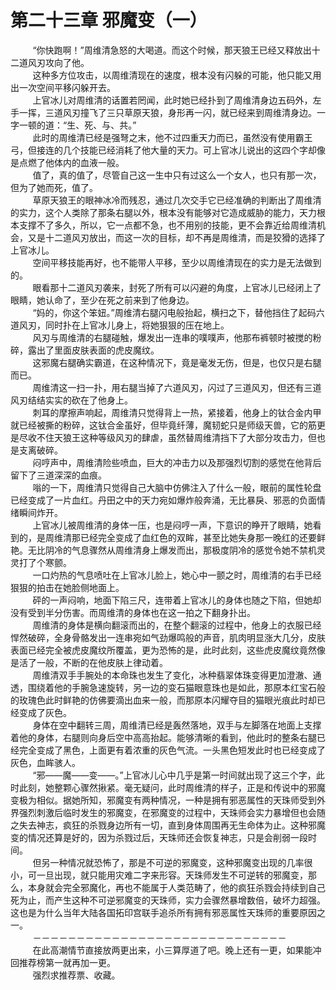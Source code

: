 <h1>第二十三章 邪魔变（一）</h1>
<div id="content">&nbsp&nbsp&nbsp&nbsp&nbsp&nbsp&nbsp&nbsp
 “你快跑啊！”周维清急怒的大喝道。而这个时候，那天狼王已经又释放出十二道风刃攻向了他。
 <br/>&nbsp&nbsp&nbsp&nbsp&nbsp&nbsp&nbsp&nbsp
 这种多方位攻击，以周维清现在的速度，根本没有闪躲的可能，他只能又用出一次空间平移闪躲开去。
 <br/>&nbsp&nbsp&nbsp&nbsp&nbsp&nbsp&nbsp&nbsp
 上官冰儿对周维清的话置若罔闻，此时她已经扑到了周维清身边五码外，左手一挥，三道风刃撞飞了三只草原天狼，身形再一闪，就已经来到周维清身边。一字一顿的道：“生、死、与、共。”
 <br/>&nbsp&nbsp&nbsp&nbsp&nbsp&nbsp&nbsp&nbsp
 此时的周维清已经是强弩之末，他不过四重天力而已，虽然没有使用霸王弓，但接连的几个技能已经消耗了他大量的天力。可上官冰儿说出的这四个字却像是点燃了他体内的血液一般。
 <br/>&nbsp&nbsp&nbsp&nbsp&nbsp&nbsp&nbsp&nbsp
 值了，真的值了，尽管自己这一生中只有过这么一个女人，也只有那一次，但为了她而死，值了。
 <br/>&nbsp&nbsp&nbsp&nbsp&nbsp&nbsp&nbsp&nbsp
 草原天狼王的眼神冰冷而残忍，通过几次交手它已经准确的判断出了周维清的实力，这个人类除了那条右腿以外，根本没有能够对它造成威胁的能力，天力根本支撑不了多久，所以，它一点都不急，也不用别的技能，更不会靠近给周维清机会，又是十二道风刃放出，而这一次的目标，却不再是周维清，而是狡猾的选择了上官冰儿。
 <br/>&nbsp&nbsp&nbsp&nbsp&nbsp&nbsp&nbsp&nbsp
 空间平移技能再好，也不能带人平移，至少以周维清现在的实力是无法做到的。
 <br/>&nbsp&nbsp&nbsp&nbsp&nbsp&nbsp&nbsp&nbsp
 眼看那十二道风刃袭来，封死了所有可以闪避的角度，上官冰儿已经闭上了眼睛，她认命了，至少在死之前来到了他身边。
 <br/>&nbsp&nbsp&nbsp&nbsp&nbsp&nbsp&nbsp&nbsp
 “妈的，你这个笨妞。”周维清右腿闪电般抬起，横扫之下，替他挡住了起码六道风刃，同时扑在上官冰儿身上，将她狠狠的压在地上。
 <br/>&nbsp&nbsp&nbsp&nbsp&nbsp&nbsp&nbsp&nbsp
 风刃与周维清的右腿碰触，爆发出一连串的噗噗声，他那布裤顿时被搅的粉碎，露出了里面皮肤表面的虎皮魔纹。
 <br/>&nbsp&nbsp&nbsp&nbsp&nbsp&nbsp&nbsp&nbsp
 这邪魔右腿确实霸道，在这种情况下，竟是毫发无伤，但是，也仅只是右腿而已。
 <br/>&nbsp&nbsp&nbsp&nbsp&nbsp&nbsp&nbsp&nbsp
 周维清这一扫一扑，用右腿当掉了六道风刃，闪过了三道风刃，但还有三道风刃结结实实的砍在了他身上。
 <br/>&nbsp&nbsp&nbsp&nbsp&nbsp&nbsp&nbsp&nbsp
 刺耳的摩擦声响起，周维清只觉得背上一热，紧接着，他身上的钛合金内甲就已经被撕的粉碎，这钛合金虽好，但毕竟纤薄，魔韧蛇只是师级天兽，它的筋更是尽收不住天狼王这种等级风刃的肆虐，虽然替周维清挡下了大部分攻击力，但也是支离破碎。
 <br/>&nbsp&nbsp&nbsp&nbsp&nbsp&nbsp&nbsp&nbsp
 闷哼声中，周维清险些喷血，巨大的冲击力以及那强烈切割的感觉在他背后留下了三道深深的血痕。
 <br/>&nbsp&nbsp&nbsp&nbsp&nbsp&nbsp&nbsp&nbsp
 嗡的一下，周维清只觉得自己大脑中仿佛注入了什么一般，眼前的属性轮盘已经变成了一片血红。丹田之中的天力宛如爆炸般奔涌，无比暴戾、邪恶的负面情绪瞬间炸开。
 <br/>&nbsp&nbsp&nbsp&nbsp&nbsp&nbsp&nbsp&nbsp
 上官冰儿被周维清的身体一压，也是闷哼一声，下意识的睁开了眼睛，她看到的，是周维清那已经完全变成了血红色的双眸，甚至比她失身那一晚红的还要鲜艳。无比阴冷的气息骤然从周维清身上爆发而出，那极度阴冷的感觉令她不禁机灵灵打了个寒颤。
 <br/>&nbsp&nbsp&nbsp&nbsp&nbsp&nbsp&nbsp&nbsp
 一口灼热的气息喷吐在上官冰儿脸上，她心中一颤之时，周维清的右手已经狠狠的拍击在她脸侧地面上。
 <br/>&nbsp&nbsp&nbsp&nbsp&nbsp&nbsp&nbsp&nbsp
 砰的一声闷响，地面下陷三尺，连带着上官冰儿的身体也随之下陷，但她却没有受到半分伤害。而周维清的身体也在这一拍之下翻身扑出。
 <br/>&nbsp&nbsp&nbsp&nbsp&nbsp&nbsp&nbsp&nbsp
 周维清的身体是横向翻滚而出的，在整个翻滚的过程中，他身上的衣服已经悍然破碎，全身骨骼发出一连串宛如气劲爆鸣般的声音，肌肉明显涨大几分，皮肤表面已经完全被虎皮魔纹所覆盖，更为恐怖的是，此时此刻，这些虎皮魔纹竟然像是活了一般，不断的在他皮肤上律动着。
 <br/>&nbsp&nbsp&nbsp&nbsp&nbsp&nbsp&nbsp&nbsp
 周维清双手手腕处的本命珠也发生了变化，冰种翡翠体珠变得更加澄澈、通透，围绕着他的手腕急速旋转，另一边的变石猫眼意珠也是如此，那原本红宝石般的玫瑰色此时鲜艳的仿佛要滴出血来一般，而那原本闪耀夺目的猫眼光痕此时却已经变成了灰色。
 <br/>&nbsp&nbsp&nbsp&nbsp&nbsp&nbsp&nbsp&nbsp
 身体在空中翻转三周，周维清已经是轰然落地，双手与左脚落在地面上支撑着他的身体，右腿则向身后空中高高抬起。能够清晰的看到，他此时的整条右腿已经完全变成了黑色，上面更有着浓重的灰色气流。一头黑色短发此时也已经变成了灰色，血眸骇人。
 <br/>&nbsp&nbsp&nbsp&nbsp&nbsp&nbsp&nbsp&nbsp
 “邪——魔——变——。”上官冰儿心中几乎是第一时间就出现了这三个字，此时此刻，她整颗心骤然揪紧。毫无疑问，此时周维清的样子，正是和传说中的邪魔变极为相似。据她所知，邪魔变有两种情况，一种是拥有邪恶属性的天珠师受到外界强烈刺激后临时发生的邪魔变，在邪魔变的过程中，天珠师会实力暴增但也会随之失去神志，疯狂的杀戮身边所有一切，直到身体周围再无生命体为止。这种邪魔变的情况还算是好的，因为杀戮过后，天珠师还会恢复神志，只是会削弱一段时间。
 <br/>&nbsp&nbsp&nbsp&nbsp&nbsp&nbsp&nbsp&nbsp
 但另一种情况就恐怖了，那是不可逆的邪魔变，这种邪魔变出现的几率很小，可一旦出现，就只能用灾难二字来形容。天珠师发生不可逆转的邪魔变，那么，本身就会完全邪魔化，再也不能属于人类范畴了，他的疯狂杀戮会持续到自己死为止，而产生这种不可逆邪魔变的天珠师，实力会骤然暴增数倍，破坏力超强。这也是为什么当年大陆各国拓印宫联手追杀所有拥有邪恶属性天珠师的重要原因之一。
 <br/>&nbsp&nbsp&nbsp&nbsp&nbsp&nbsp&nbsp&nbsp
 －－－－－－－－－－－－－－－－－－－－－－－－－－－－－
 <br/>&nbsp&nbsp&nbsp&nbsp&nbsp&nbsp&nbsp&nbsp
 在此高潮情节直接放两更出来，小三算厚道了吧。晚上还有一更，如果能冲回推荐榜第一就再加一更。
 <br/>&nbsp&nbsp&nbsp&nbsp&nbsp&nbsp&nbsp&nbsp
 强烈求推荐票、收藏。
 <br/>&nbsp&nbsp&nbsp&nbsp&nbsp&nbsp&nbsp&nbsp
</div>
